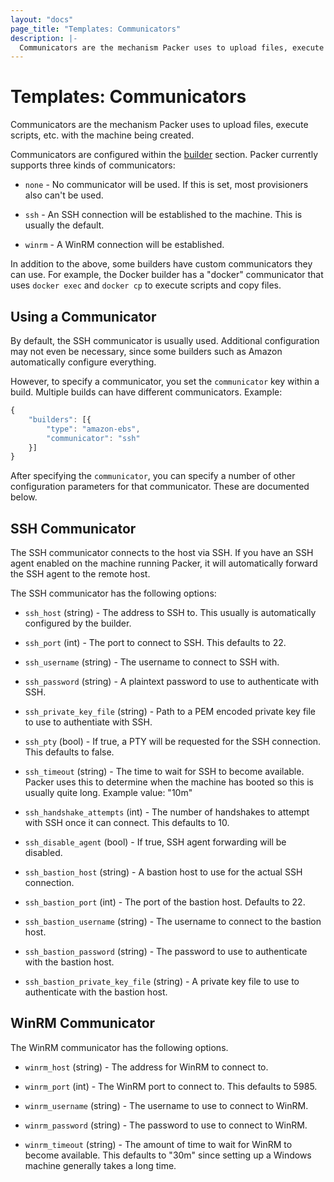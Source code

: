 ```yaml
---
layout: "docs"
page_title: "Templates: Communicators"
description: |-
  Communicators are the mechanism Packer uses to upload files, execute scripts, etc. with the machine being created.
---
```


# Templates: Communicators

Communicators are the mechanism Packer uses to upload files, execute
scripts, etc. with the machine being created.

Communicators are configured within the [builder](/docs/templates/builders.html)
section. Packer currently supports three kinds of communicators:

  * `none` - No communicator will be used. If this is set, most provisioners
      also can't be used.

  * `ssh` - An SSH connection will be established to the machine. This is
      usually the default.

  * `winrm` - A WinRM connection will be established.

In addition to the above, some builders have custom communicators they can
use. For example, the Docker builder has a "docker" communicator that uses
`docker exec` and `docker cp` to execute scripts and copy files.

## Using a Communicator

By default, the SSH communicator is usually used. Additional configuration
may not even be necessary, since some builders such as Amazon automatically
configure everything.

However, to specify a communicator, you set the `communicator` key within
a build. Multiple builds can have different communicators. Example:

```javascript
{
    "builders": [{
        "type": "amazon-ebs",
        "communicator": "ssh"
    }]
}
```

After specifying the `communicator`, you can specify a number of other
configuration parameters for that communicator. These are documented below.

## SSH Communicator

The SSH communicator connects to the host via SSH. If you have an SSH
agent enabled on the machine running Packer, it will automatically forward
the SSH agent to the remote host.

The SSH communicator has the following options:

  * `ssh_host` (string) - The address to SSH to. This usually is automatically
    configured by the builder.

  * `ssh_port` (int) - The port to connect to SSH. This defaults to 22.

  * `ssh_username` (string) - The username to connect to SSH with.

  * `ssh_password` (string) - A plaintext password to use to authenticate
    with SSH.

  * `ssh_private_key_file` (string) - Path to a PEM encoded private key
    file to use to authentiate with SSH.

  * `ssh_pty` (bool) - If true, a PTY will be requested for the SSH connection.
    This defaults to false.

  * `ssh_timeout` (string) - The time to wait for SSH to become available.
    Packer uses this to determine when the machine has booted so this is usually
    quite long. Example value: "10m"

  * `ssh_handshake_attempts` (int) - The number of handshakes to attempt with
    SSH once it can connect. This defaults to 10.

  * `ssh_disable_agent` (bool) - If true, SSH agent forwarding will be disabled.

  * `ssh_bastion_host` (string) - A bastion host to use for the actual
    SSH connection.

  * `ssh_bastion_port` (int) - The port of the bastion host. Defaults to 22.

  * `ssh_bastion_username` (string) - The username to connect to the bastion host.

  * `ssh_bastion_password` (string) - The password to use to authenticate
    with the bastion host.

  * `ssh_bastion_private_key_file` (string) - A private key file to use
    to authenticate with the bastion host.

## WinRM Communicator

The WinRM communicator has the following options.

  * `winrm_host` (string) - The address for WinRM to connect to.

  * `winrm_port` (int) - The WinRM port to connect to. This defaults to 5985.

  * `winrm_username` (string) - The username to use to connect to WinRM.

  * `winrm_password` (string) - The password to use to connect to WinRM.

  * `winrm_timeout` (string) - The amount of time to wait for WinRM to
    become available. This defaults to "30m" since setting up a Windows
    machine generally takes a long time.
